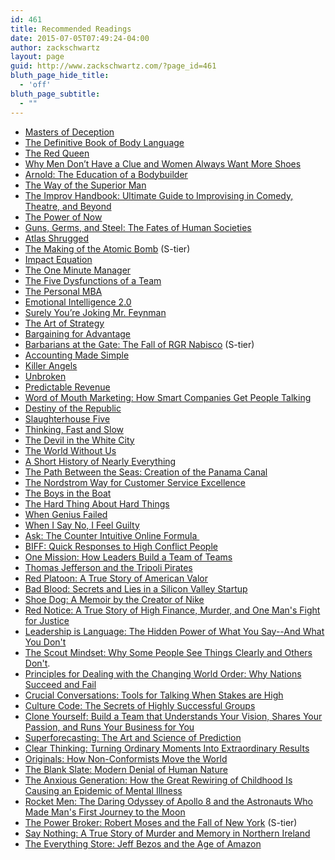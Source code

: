 ```yaml
---
id: 461
title: Recommended Readings
date: 2015-07-05T07:49:24-04:00
author: zackschwartz
layout: page
guid: http://www.zackschwartz.com/?page_id=461
bluth_page_hide_title:
  - 'off'
bluth_page_subtitle:
  - ""
---
```

  * [Masters of Deception](http://amzn.to/1f1we9F)
  * <a href="http://amzn.to/WKyDWV" target="_blank">The Definitive Book of Body Language</a>
  * <a href="http://amzn.to/YzBUL2" target="_blank">The Red Queen</a>
  * <a href="http://amzn.to/WKz0AA" target="_blank">Why Men Don’t Have a Clue and Women Always Want More Shoes</a>
  * <a href="http://amzn.to/YNRyiS" target="_blank">Arnold: The Education of a Bodybuilder</a>
  * <a href="http://amzn.to/Zdjxg9" target="_blank">The Way of the Superior Man</a>
  * <a href="http://amzn.to/13G3afO" target="_blank">The Improv Handbook: Ultimate Guide to Improvising in Comedy, Theatre, and Beyond</a>
  * <a href="http://amzn.to/12uUaup" target="_blank">The Power of Now</a>
  * <a href="http://amzn.to/YNRY8X" target="_blank">Guns, Germs, and Steel: The Fates of Human Societies</a>
  * <a href="http://amzn.to/108dKrl" target="_blank">Atlas Shrugged</a>
  * <a href="http://amzn.to/Wvmsm3" target="_blank">The Making of the Atomic Bomb</a> (S-tier)
  * <a href="http://amzn.to/15yp2Ic" target="_blank">Impact Equation</a>
  * <a href="http://amzn.to/ZdlysO" target="_blank">The One Minute Manager</a>
  * <a href="http://amzn.to/13G3zyQ" target="_blank">The Five Dysfunctions of a Team</a>
  * <a href="http://amzn.to/WvmzOy" target="_blank">The Personal MBA</a>
  * <a href="http://amzn.to/VHbZm1" target="_blank">Emotional Intelligence 2.0</a>
  * <a href="http://amzn.to/ZdNcUB" target="_blank">Surely You’re Joking Mr. Feynman</a>
  * <a href="http://amzn.to/Yfebn3" target="_blank">The Art of Strategy</a>
  * <a href="http://amzn.to/14ZM3BF" target="_blank">Bargaining for Advantage</a>
  * <a href="http://amzn.to/10ug3XZ" target="_blank">Barbarians at the Gate: The Fall of RGR Nabisco</a> (S-tier)
  * [Accounting Made Simple](http://amzn.to/18W2wgU)
  * <a href="http://amzn.to/169yqBb" target="_blank">Killer Angels</a>
  * <a href="http://amzn.to/1eXUUuA" target="_blank">Unbroken</a>
  * [Predictable Revenue](http://amzn.to/19uJGts)
  * <a href="http://http//amzn.to/1ijh6kK" target="_blank">Word of Mouth Marketing: How Smart Companies Get People Talking</a>
  * <a href="http://amzn.to/1amTGv6" target="_blank">Destiny of the Republic</a>
  * <a href="http://amzn.to/L0HCEb" target="_blank">Slaughterhouse Five</a>
  * [Thinking, Fast and Slow](http://amzn.to/Wb6XRB)
  * [The Devil in the White City](http://amzn.to/1rRwI6o)
  * [The World Without Us](http://amzn.to/VMhJwC)
  * [A Short History of Nearly Everything](http://amzn.to/1obVh86)
  * [The Path Between the Seas: Creation of the Panama Canal](http://amzn.to/1rpek3D)
  * [The Nordstrom Way for Customer Service Excellence](http://amzn.to/15M4H7W)
  * [The Boys in the Boat](http://amzn.to/1QXHAdO)
  * [The Hard Thing About Hard Things](http://amzn.to/1FFxUQz)
  * [When Genius Failed](http://amzn.to/1Hxy3qi)
  * [When I Say No, I Feel Guilty](http://amzn.to/1WA5qiD)
  * [Ask: The Counter Intuitive Online Formula ](http://amzn.to/1h1pzNj)
  * [BIFF: Quick Responses to High Conflict People](http://amzn.to/1SlrWu2)
  * [One Mission: How Leaders Build a Team of Teams](https://amzn.to/33ZC4Cw) 
  * [Thomas Jefferson and the Tripoli Pirates](http://amzn.to/21PPiJp)
  * [Red Platoon: A True Story of American Valor](http://amzn.to/1Sdf2Ke)
  * [Bad Blood: Secrets and Lies in a Silicon Valley Startup](https://www.amazon.com/Bad-Blood-Secrets-Silicon-Startup-ebook/dp/B07C8D75NZ)
  * [Shoe Dog: A Memoir by the Creator of Nike](https://amzn.to/2EDLsBj)
  * [Red Notice: A True Story of High Finance, Murder, and One Man's Fight for Justice](https://www.amazon.com/Red-Notice-Finance-Murder-Justice/dp/1476755744)
  * [Leadership is Language: The Hidden Power of What You Say--And What You Don't](https://www.amazon.com/Leadership-Language-Hidden-Power-Say-ebook/dp/B07L2KL5XV/ref=tmm_kin_swatch_0?_encoding=UTF8&qid=1626655079&sr=1-1)
  * [The Scout Mindset: Why Some People See Things Clearly and Others Don't](https://amzn.to/3ERdhTm).
  * [Principles for Dealing with the Changing World Order: Why Nations Succeed and Fail](https://amzn.to/3wEdisq)
  * [Crucial Conversations: Tools for Talking When Stakes are High](https://www.amazon.com/gp/product/B005K0AYH4)
  * [Culture Code: The Secrets of Highly Successful Groups](https://www.amazon.com/gp/product/B01MSY1Y6Z/ref=ppx_yo_dt_b_d_asin_title_o03?ie=UTF8&psc=1)
  * [Clone Yourself: Build a Team that Understands Your Vision, Shares Your Passion, and Runs Your Business for You](https://www.amazon.com/gp/product/B0775VG1CQ/ref=ppx_yo_dt_b_d_asin_title_o02?ie=UTF8&psc=1)
  * [Superforecasting: The Art and Science of Prediction](https://amzn.to/4cZWGgT)
  * [Clear Thinking: Turning Ordinary Moments Into Extraordinary Results](https://amzn.to/3XnjhxV)
  * [Originals: How Non-Conformists Move the World](https://amzn.to/4gn45cQ)
  * [The Blank Slate: Modern Denial of Human Nature](https://amzn.to/3XEvmAr)
  * [The Anxious Generation: How the Great Rewiring of Childhood Is Causing an Epidemic of Mental Illness](https://amzn.to/3XAV34G)
  * [Rocket Men: The Daring Odyssey of Apollo 8 and the Astronauts Who Made Man's First Journey to the Moon](https://a.co/d/0RE7H8Q)
  * [The Power Broker: Robert Moses and the Fall of New York](https://www.amazon.com/The-Power-Broker-Robert-A-Caro-audiobook/dp/B0051X6ZQ4/ref=sr_1_1?dib=eyJ2IjoiMSJ9.s1LCvMXYFsy00zDx5Hw9v7TqnxsBGXmCcvaBiOuak_EI0VAPIBALnJeUvwkqclmP1oqQGuOlIQaMTKhuV2oHjjBix0qhS1Iyw1O18TXGTO046cK-4xSaLISP21MMdDsJiMFjpU9lgl5f-KrtOp5S3vR7_vHlQWisFzQY_RPnb6MZxXIx00BvmTG9ilb6tUOJPwrc0snH-Sizsjj3OST8sLxJh_imhbT5Ly91UAwXU0A.DDl7AVcdrxfdfBymKIuUVtpvzaPXAli1bFMQNjK3R14&dib_tag=se&keywords=the+power+broker&qid=1742398737&sr=8-1) (S-tier)
  * [Say Nothing: A True Story of Murder and Memory in Northern Ireland](https://amzn.to/47adbHJ)
  * [The Everything Store: Jeff Bezos and the Age of Amazon](https://amzn.to/47EBNZv)
